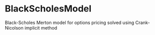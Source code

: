 # BlackScholesModel
Black-Scholes Merton model for options pricing solved using Crank-Nicolson implicit method
